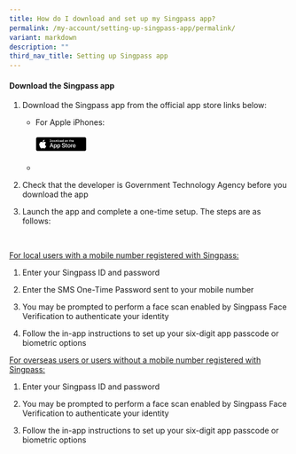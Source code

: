 ```yaml
---
title: How do I download and set up my Singpass app?
permalink: /my-account/setting-up-singpass-app/permalink/
variant: markdown
description: ""
third_nav_title: Setting up Singpass app
---
```

<h4>Download the Singpass app</h4>
<ol data-tight="true" class="tight">
<li>
<p>Download the Singpass app from the official app store links below:</p>
<ul data-tight="true" class="tight">
<li>
<p>For Apple iPhones:</p>
<div class="isomer-image-wrapper">
<img style="width: 20%;" height="auto" width="100%" alt="download on the apple app store" src="/images/Site assets/appStore_badge_Apple.png">
</div>
</li>
<li>
<p></p>
</li>
</ul>
<p></p>
</li>
<li>
<p>Check that the developer is Government Technology Agency before you download
the app</p>
</li>
<li>
<p>Launch the app and complete a one-time setup. The steps are as follows:</p>
</li>
</ol>
<p>&nbsp;</p>
<p><u>For local users with a mobile number registered with Singpass:</u>
</p>
<ol data-tight="true" class="tight">
<li>
<p>Enter your Singpass ID and password</p>
</li>
<li>
<p>Enter the SMS One-Time Password sent to your mobile number</p>
</li>
<li>
<p>You may be prompted to perform a face scan enabled by Singpass Face Verification
to authenticate your identity</p>
</li>
<li>
<p>Follow the in-app instructions to set up your six-digit app passcode or
biometric options</p>
</li>
</ol>
<p></p>
<p><u>For overseas users or users without a mobile number registered with Singpass:</u>
</p>
<ol data-tight="true" class="tight">
<li>
<p>Enter your Singpass ID and password</p>
</li>
<li>
<p>You may be prompted to perform a face scan enabled by Singpass Face Verification
to authenticate your identity</p>
</li>
<li>
<p>Follow the in-app instructions to set up your six-digit app passcode or
biometric options</p>
</li>
</ol>
<p></p>